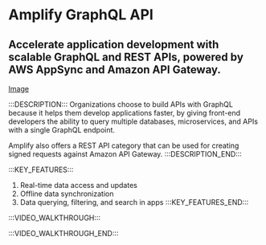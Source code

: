# Amplify GraphQL API

## Accelerate application development with scalable GraphQL and REST APIs, powered by AWS AppSync and Amazon API Gateway.


[Image](https://raw.githubusercontent.com/aws-amplify/amplify-adminui/feat/sandbox-v2/markdown/categories/graphql-api/img.png)

:::DESCRIPTION:::
Organizations choose to build APIs with GraphQL because it helps them develop applications faster, by giving front-end developers the ability to query multiple databases, microservices, and APIs with a single GraphQL endpoint.

Amplify also offers a REST API category that can be used for creating signed requests against Amazon API Gateway.
:::DESCRIPTION_END:::


:::KEY_FEATURES:::
1. Real-time data access and updates
2. Offline data synchronization
3. Data querying, filtering, and search in apps
:::KEY_FEATURES_END:::

:::VIDEO_WALKTHROUGH:::

:::VIDEO_WALKTHROUGH_END:::
